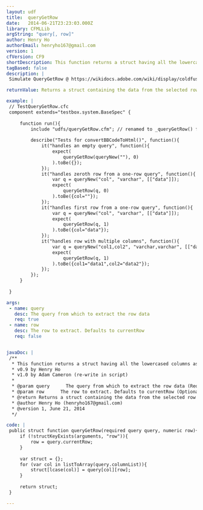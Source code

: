 ```yaml
---
layout: udf
title:  queryGetRow
date:   2014-06-21T23:23:03.000Z
library: CFMLLib
argString: "query[, row]"
author: Henry Ho
authorEmail: henryho167@gmail.com
version: 1
cfVersion: CF9
shortDescription: This function returns a struct having all the lowercased columns as keys and their corresponding values
tagBased: false
description: |
 Simulate QueryGetRow @ https://wikidocs.adobe.com/wiki/display/coldfusionen/QueryGetRow for CF8+

returnValue: Returns a struct containing the data from the selected row

example: |
 // TestQueryGetRow.cfc
 component extends="testbox.system.BaseSpec" {
 
     function run(){
         include "udfs/queryGetRow.cfm"; // renamed to _queryGetRow() for tests, as I'm running CF11
 
         describe("Tests for convertBBCodeToHtml()", function(){
             it("handles an empty query", function(){
                 expect(
                     queryGetRow(queryNew(""), 0)
                 ).toBe({});
             });
             it("handles zeroth row from a one-row query", function(){
                 var q = queryNew("col", "varchar", [["data"]]);
                 expect(
                     queryGetRow(q, 0)
                 ).toBe({col=""});
             });
             it("handles first row from a one-row query", function(){
                 var q = queryNew("col", "varchar", [["data"]]);
                 expect(
                     queryGetRow(q, 1)
                 ).toBe({col="data"});
             });
             it("handles row with multiple columns", function(){
                 var q = queryNew("col1,col2", "varchar,varchar", [["data1","data2"]]);
                 expect(
                     queryGetRow(q, 1)
                 ).toBe({col1="data1",col2="data2"});
             });
         });
     }
 
 }

args:
 - name: query
   desc: The query from which to extract the row data
   req: true
 - name: row
   desc: The row to extract. Defaults to currentRow
   req: false


javaDoc: |
 /**
  * This function returns a struct having all the lowercased columns as keys and their corresponding values
  * v0.9 by Henry Ho
  * v1.0 by Adam Cameron (re-write in script)
  * 
  * @param query      The query from which to extract the row data (Required)
  * @param row      The row to extract. Defaults to currentRow (Optional)
  * @return Returns a struct containing the data from the selected row 
  * @author Henry Ho (henryho167@gmail.com) 
  * @version 1, June 21, 2014 
  */

code: |
 public struct function queryGetRow(required query query, numeric row){
     if (!structKeyExists(arguments, "row")){
         row = query.currentRow;
     }
     
     var struct = {};
     for (var col in listToArray(query.columnList)){
         struct[lcase(col)] = query[col][row];
     }
 
     return struct;
 }

---
```


